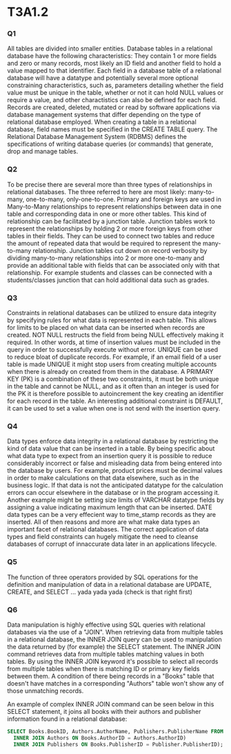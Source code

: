 # T3A1.2
### Q1
All tables are divided into smaller entities. Database tables in a relational database have the following characteristics: They contain 1 or more fields and zero or many records, most likely an ID field and another field to hold a value mapped to that identifier. Each field in a database table of a relational database will have a datatype and potentially several more optional constraining characteristics, such as, parameters detailing whether the field value must be unique in the table, whether or not it can hold NULL values or require a value, and other charactistics can also be defined for each field. Records are created, deleted, mutated or read by software applications via database management systems that differ depending on the type of relational database employed. When creating a table in a relational database, field names must be specified in the CREATE TABLE query. The Relational Database Management System (RDBMS) defines the specifications of writing database queries (or commands) that generate, drop and manage tables.
### Q2
To be precise there are several more than three types of relationships in relational databases. The three referred to here are most likely: many-to-many, one-to-many, only-one-to-one. Primary and foreign keys are used in Many-to-Many relationships to represent relationships between data in one table and corresponding data in one or more other tables. This kind of relationship can be facilitated by a junction table. Junction tables work to represent the relationships by holding 2 or more foreign keys from other tables in their fields. They can be used to connect two tables and reduce the amount of repeated data that would be required to represent the many-to-many relationship. Junction tables cut down on record verbosity by dividing many-to-many relationships into 2 or more one-to-many and provide an additional table with fields that can be associated only with that relationship. For example students and classes can be connected with a students/classes junction that can hold additional data such as grades.
### Q3
Constraints in relational databases can be utilized to ensure data integrity by specifying rules for what data is represented in each table. This allows for limits to be placed on what data can be inserted when records are created. NOT NULL restructs the field from being NULL effectively making it required. In other words, at time of insertion values must be included in the query in order to successfully execute without error. UNIQUE can be used to reduce bloat of duplicate records. For example, if an email field of a user table is made UNIQUE it might stop users from creating multiple accounts when there is already on created from them in the database. A PRIMARY KEY (PK) is a combination of these two constraints, it must be both unique in the table and cannot be NULL, and as it often than an integer is used for the PK it is therefore possible to autoincrement the key creating an identifier for each record in the table. An interesting additional constraint is DEFAULT, it can be used to set a value when one is not send with the insertion query.
### Q4
Data types enforce data integrity in a relational database by restricting the kind of data value that can be inserted in a table. By being specific about what data type to expect from an insertion query it is possible to reduce considerably incorrect or false and misleading data from being entered into the database by users. For example, product prices must be decimal values in order to make calculations on that data elsewhere, such as in the business logic. If that data is not the anticipated datatype for the calculation errors can occur elsewhere in the database or in the program accessing it. Another example might be setting size limits of VARCHAR datatype fields by assigning a value indicating maximum length that can be inserted. DATE data types can be a very effecient way to time_stamp records as they are inserted. All of then reasons and more are what make data types an important facet of relational databases. The correct application of data types and field constraints can hugely mitigate the need to cleanse databases of corrupt of innaccurate data later in an applications lifecycle.
### Q5
The function of three operators provided by SQL operations for the definition and manipulation of data in a relational database are UPDATE, CREATE, and SELECT ... yada yada yada (check is that right first)
### Q6
Data manipulation is highly effective using SQL queries with relational databases via the use of a "JOIN". When retrieving data from multiple tables in a relational database, the INNER JOIN query can be used to manipulation the data returned by (for example) the SELECT statement. The INNER JOIN command retrieves data from multiple tables matching values in both tables. By using the INNER JOIN keyword it's possible to select all records from multiple tables when there is matching ID or primary key fields between them. A condition of there being records in a "Books" table that doesn't have matches in a corresponding "Authors" table won't show any of those unmatching records.

An example of complex INNER JOIN command can be seen below in this SELECT statement, it joins all books with their authors and publisher information found in a relational database:
```sql
SELECT Books.BookID, Authors.AuthorName, Publishers.PublisherName FROM ((Books
  INNER JOIN Authors ON Books.AuthorID = Authors.AuthorID)
  INNER JOIN Publishers ON Books.PublisherID = Publisher.PublisherID);
```

